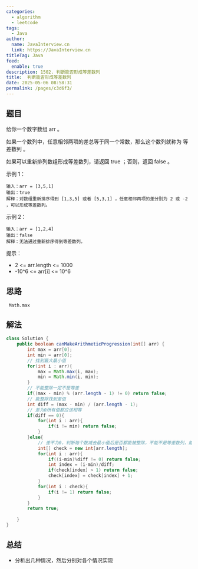 ```yaml
---
categories: 
  - algorithm
  - leetcode
tags: 
  - Java
author: 
  name: JavaInterview.cn
  link: https://JavaInterview.cn
titleTag: Java
feed: 
  enable: true
description: 1502. 判断能否形成等差数列
title:  判断能否形成等差数列
date: 2025-05-06 08:58:31
permalink: /pages/c3d6f3/
---
```


## 题目

给你一个数字数组 arr 。

如果一个数列中，任意相邻两项的差总等于同一个常数，那么这个数列就称为 等差数列 。

如果可以重新排列数组形成等差数列，请返回 true ；否则，返回 false 。



示例 1：

    输入：arr = [3,5,1]
    输出：true
    解释：对数组重新排序得到 [1,3,5] 或者 [5,3,1] ，任意相邻两项的差分别为 2 或 -2 ，可以形成等差数列。
示例 2：

    输入：arr = [1,2,4]
    输出：false
    解释：无法通过重新排序得到等差数列。


提示：

* 2 <= arr.length <= 1000
* -10^6 <= arr[i] <= 10^6

## 思路

     Math.max

## 解法
```java
class Solution {
    public boolean canMakeArithmeticProgression(int[] arr) {
        int max = arr[0];
        int min = arr[0];
        // 找到最大最小值
        for(int i : arr){
            max = Math.max(i, max);
            min = Math.min(i, min);
        }
        // 不能整除一定不是等差
        if((max - min) % (arr.length - 1) != 0) return false;
        // 能整除找到差值
        int diff = (max - min) / (arr.length - 1);
        // 差为0所有值都应该相等
        if(diff == 0){
            for(int i : arr){
                if(i != min) return false;
            }  
        }else{
            // 差不为0，判断每个数减去最小值后是否都能被整除，不能不是等差数列，能的话存入对应相同大小的数组，等差数列计算出的数组每个位置值都是1
            int[] check = new int[arr.length];
            for(int i : arr){
                if((i-min)%diff != 0) return false;
                int index = (i-min)/diff;
                if(check[index] > 1) return false;
                check[index] = check[index] + 1;
            }
            for(int i : check){
                if(i != 1) return false;
            }
        }
        return true;
       
    }
}

```

## 总结

- 分析出几种情况，然后分别对各个情况实现 
